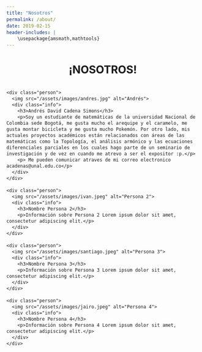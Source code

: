 ```yaml
---
title: "Nosotros"
permalink: /about/
date: 2019-02-15
header-includes: |
    \usepackage{amsmath,mathtools}
---
```


<script
  src="https://cdn.mathjax.org/mathjax/latest/MathJax.js?config=TeX-AMS-MML_HTMLorMML"
  type="text/javascript">
</script>

<center> <h1>¡NOSOTROS!</h1> </center>

<style>

    .container {
      max-width: 800px;
      margin: 20px auto;
      overflow: hidden;
    }

    .person {
      display: flex;
      margin-bottom: 20px;
      justify-content: space-between;
      align-items: center;
      flex-wrap: wrap;
    }

    .person img {
      max-width: 200px;
      max-height: 200px;
      border-radius: 50%;
      margin-right: 20px;
      margin-left: 20px;
    }

    .person .info {
      flex: 1;
      text-align: left;
    }

    .person:nth-child(even) {
      flex-direction: row-reverse;
    }

    h2 {
      text-align: center;
      color: #333;
    }
  </style>


  <div class="container">

    <div class="person">
      <img src="/assets/images/andres.jpg" alt="Andrés">
      <div class="info">
        <h3>Andrés David Cadena Simons</h3>
        <p>Soy un estudiante de matemáticas de la universidad Nacional de Colombia sede Bogotá, me gusta mucho el arequipe y el caramelo, me gusta montar bicicleta y me gusta mucho Pokemón. Por otro lado, mis actuales proyectos académicos están relacionados con áreas de las matemáticas como la Topología, el análisis armónico y las ecuaciones diferenciales parciales en los cuales hago parte de un seminario de investigación y de vez en cuando me atrevo a ser el expositor :p.</p>
        <p> Me pueden comunicar atraves de mi correo electronico acadenas@unal.edu.co</p>
      </div>
    </div>

    <div class="person">
      <img src="/assets/images/ivan.jpeg" alt="Persona 2">
      <div class="info">
        <h3>Nombre Persona 2</h3>
        <p>Información sobre Persona 2 Lorem ipsum dolor sit amet, consectetur adipiscing elit.</p>
      </div>
    </div>

    <div class="person">
      <img src="/assets/images/santiago.jpeg" alt="Persona 3">
      <div class="info">
        <h3>Nombre Persona 3</h3>
        <p>Información sobre Persona 3 Lorem ipsum dolor sit amet, consectetur adipiscing elit.</p>
      </div>
    </div>

    <div class="person">
      <img src="/assets/images/jairo.jpeg" alt="Persona 4">
      <div class="info">
        <h3>Nombre Persona 4</h3>
        <p>Información sobre Persona 4 Lorem ipsum dolor sit amet, consectetur adipiscing elit.</p>
      </div>
    </div>
  </div>
